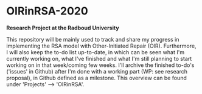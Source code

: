 # OIRinRSA-2020
**Research Project at the Radboud University**

This repository will be mainly used to track and share my progress in implementing the RSA model with Other-Initiated Repair (OIR). Furthermore, I will also keep the to-do list up-to-date, in which can be seen what I'm currently working on, what I've finished and what I'm still planning to start working on in that week/coming few weeks. I'll archive the finished to-do's ('issues' in Github) after I'm done with a working part (WP: see research proposal), in Github defined as a milestone. This overview can be found under 'Projects' --> 'OIRinRSA'.  
